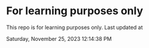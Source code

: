 # For learning purposes only
This repo is for learning purposes only.
Last updated at

Saturday, November 25, 2023 12:14:38 PM

